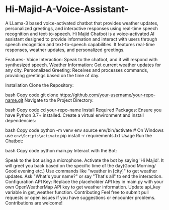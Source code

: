 # Hi-Majid-A-Voice-Assistant-
A LLama-3 based voice-activated chatbot that provides weather updates, personalized greetings, and interactive responses using real-time speech recognition and text-to-speech.
Hi Majid Chatbot is a voice-activated AI assistant designed to provide information and interact with users through speech recognition and text-to-speech capabilities. It features real-time responses, weather updates, and personalized greetings.

Features-
Voice Interaction: Speak to the chatbot, and it will respond with synthesized speech.
Weather Information: Get current weather updates for any city.
Personalized Greeting: Receives and processes commands, providing greetings based on the time of day.

Installation
Clone the Repository:

bash
Copy code
git clone https://github.com/your-username/your-repo-name.git
Navigate to the Project Directory:

bash
Copy code
cd your-repo-name
Install Required Packages:
Ensure you have Python 3.7+ installed. Create a virtual environment and install dependencies:

bash
Copy code
python -m venv env
source env/bin/activate  # On Windows use `env\Scripts\activate`
pip install -r requirements.txt
Usage
Run the Chatbot:

bash
Copy code
python main.py
Interact with the Bot:

Speak to the bot using a microphone.
Activate the bot by saying 'Hi Majid'. It will greet you back based on the specific time of the day(Good Morning/ Good evening etc.)
Use commands like "weather in [city]" to get weather updates.
Ask "What's your name?" or say "That's all" to end the interaction.
Configuration
API Key:
Replace the placeholder API key in main.py with your own OpenWeatherMap API key to get weather information.
Update api_key variable in get_weather function.
Contributing
Feel free to submit pull requests or open issues if you have suggestions or encounter problems. Contributions are welcome!


